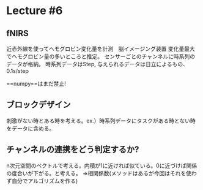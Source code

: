 # Lecture #6

## fNIRS
近赤外線を使ってヘモグロビン変化量を計測　脳イメージング装置
変化量最大でヘモグロビン量の多いところと推定。
センサーごとのチャンネルに時系列のデータが格納。
時系列データはStep, 与えられるデータは日立によるもの、0.1s/step

==numpy==はまだ禁止!

## ブロックデザイン
刺激がない時とある時を考える。ex.）時系列データにタスクがある時とない時をデータに含める。

## チャンネルの連携をどう判定するか?
n次元空間のベクトルで考える。内積が1に近ければ似ている。0に近づけば関係の度合いが下がる。と考える。
=>相関係数(メソッドはあるが今回はそれを使わず自分でアルゴリズムを作る)
